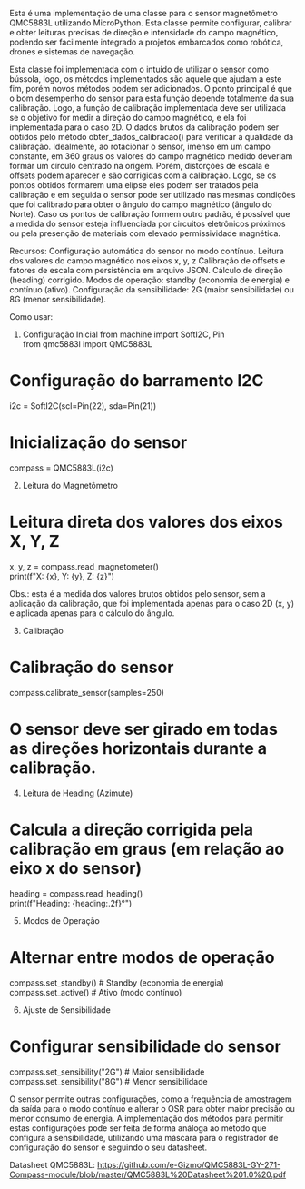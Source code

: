 Esta é uma implementação de uma classe para o sensor magnetômetro QMC5883L utilizando MicroPython. Esta classe permite configurar, calibrar e obter leituras precisas de direção e intensidade do campo magnético, podendo ser facilmente integrado a projetos embarcados como robótica, drones e sistemas de navegação.

Esta classe foi implementada com o intuido de utilizar o sensor como bússola, logo, os métodos implementados são aquele que ajudam a este fim, porém novos métodos podem ser adicionados. O ponto principal é que o bom desempenho do sensor para esta função depende totalmente da sua calibração. Logo, a função de calibração implementada deve ser utilizada se o objetivo for medir a direção do campo magnético, e ela foi implementada para o caso 2D. O dados brutos da calibração podem ser obtidos pelo método obter_dados_calibracao() para verificar a qualidade da calibração. Idealmente, ao rotacionar o sensor, imenso em um campo constante, em 360 graus os valores do campo magnético medido deveriam formar um círculo centrado na origem. Porém, distorções de escala e offsets podem aparecer e são corrigidas com a calibração. Logo, se os pontos obtidos formarem uma elípse eles podem ser tratados pela calibração e em seguida o sensor pode ser utilizado nas mesmas condições que foi calibrado para obter o ângulo do campo magnético (ângulo do Norte). Caso os pontos de calibração formem outro padrão, é possível que a medida do sensor esteja influenciada por circuitos eletrônicos próximos ou pela presenção de materiais com elevado permissividade magnética.

Recursos:
Configuração automática do sensor no modo contínuo.
Leitura dos valores do campo magnético nos eixos x, y, z
Calibração de offsets e fatores de escala com persistência em arquivo JSON.
Cálculo de direção (heading) corrigido.
Modos de operação: standby (economia de energia) e contínuo (ativo).
Configuração da sensibilidade: 2G (maior sensibilidade) ou 8G (menor sensibilidade).

Como usar:

1. Configuração Inicial
from machine import SoftI2C, Pin  
from qmc5883l import QMC5883L  

# Configuração do barramento I2C  
i2c = SoftI2C(scl=Pin(22), sda=Pin(21))  

# Inicialização do sensor  
compass = QMC5883L(i2c)

2. Leitura do Magnetômetro
# Leitura direta dos valores dos eixos X, Y, Z  
x, y, z = compass.read_magnetometer()  
print(f"X: {x}, Y: {y}, Z: {z}")

Obs.: esta é a medida dos valores brutos obtidos pelo sensor, sem a aplicação da calibração, que foi implementada apenas para o caso 2D (x, y) e aplicada apenas para o cálculo do ângulo.

3. Calibração
# Calibração do sensor  
compass.calibrate_sensor(samples=250)  
# O sensor deve ser girado em todas as direções horizontais durante a calibração.  

4. Leitura de Heading (Azimute)
# Calcula a direção corrigida pela calibração em graus (em relação ao eixo x do sensor)
heading = compass.read_heading()  
print(f"Heading: {heading:.2f}°")

5. Modos de Operação
# Alternar entre modos de operação  
compass.set_standby()  # Standby (economia de energia)  
compass.set_active()   # Ativo (modo contínuo) 

6. Ajuste de Sensibilidade
# Configurar sensibilidade do sensor  
compass.set_sensibility("2G")  # Maior sensibilidade  
compass.set_sensibility("8G")  # Menor sensibilidade  

O sensor permite outras configurações, como a frequência de amostragem da saída para o modo contínuo e alterar o OSR para obter maior precisão ou menor consumo de energia. A implementação dos métodos para permitir estas configurações pode ser feita de forma análoga ao método que configura a sensibilidade, utilizando uma máscara para o registrador de configuração do sensor e seguindo o seu datasheet.

Datasheet QMC5883L: https://github.com/e-Gizmo/QMC5883L-GY-271-Compass-module/blob/master/QMC5883L%20Datasheet%201.0%20.pdf